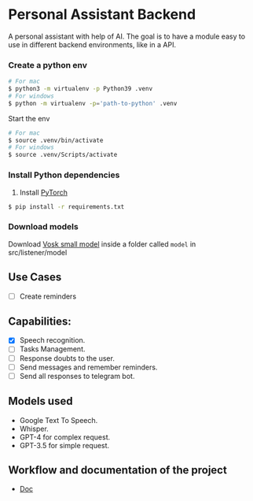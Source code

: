 # Personal Assistant Backend

A personal assistant with help of AI. The goal is to have a module easy to use in different backend environments, like in a API.

### Create a python env

```bash
# For mac
$ python3 -m virtualenv -p Python39 .venv
# For windows
$ python -m virtualenv -p='path-to-python' .venv
```

Start the env

```bash
# For mac
$ source .venv/bin/activate
# For windows
$ source .venv/Scripts/activate
```

### Install Python dependencies

1. Install [PyTorch](https://pytorch.org/get-started/locally/)

```bash
$ pip install -r requirements.txt
```

### Download models

Download [Vosk small model](https://alphacephei.com/vosk/models) inside a folder called `model` in src/listener/model

## Use Cases

- [ ] Create reminders

## Capabilities:

- [x] Speech recognition.
- [ ] Tasks Management.
- [ ] Response doubts to the user.
- [ ] Send messages and remember reminders.
- [ ] Send all responses to telegram bot.

## Models used

- Google Text To Speech.
- Whisper.
- GPT-4 for complex request.
- GPT-3.5 for simple request.

## Workflow and documentation of the project

- [Doc](https://drive.google.com/drive/folders/1Nnn7RBA9Lzi_jqQynN_inBtx3IYG7OLu?usp=sharing)
